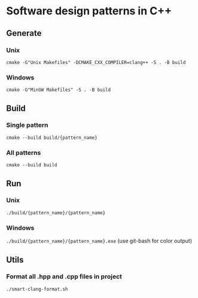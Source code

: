 # Software design patterns in C++

## Generate

### Unix

`cmake -G"Unix Makefiles" -DCMAKE_CXX_COMPILER=clang++ -S . -B build`

### Windows

`cmake -G"MinGW Makefiles" -S . -B build`

## Build

### Single pattern

`cmake --build build/{pattern_name}`

### All patterns

`cmake --build build`

## Run

### Unix

`./build/{pattern_name}/{pattern_name}`

### Windows

`./build/{pattern_name}/{pattern_name}.exe` (use git-bash for color output)

## Utils

### Format all .hpp and .cpp files in project

`./smart-clang-format.sh`
